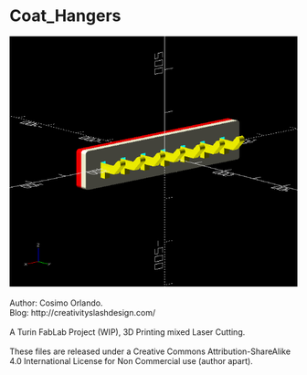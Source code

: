 # Coat_Hangers
<div style="text-align: center;">
<a href="https://github.com/cosmok82/Coat_Hangers/blob/master/coat_hangers.png?raw=true">
<img alt="img" src="https://github.com/cosmok82/Coat_Hangers/blob/master/coat_hangers.png?raw=true">
</a>
</div>
<br>
Author: Cosimo Orlando.<br>
Blog: http://creativityslashdesign.com/<br>
<br>
A Turin FabLab Project (WIP), 3D Printing mixed Laser Cutting.<br>
<br>
These files are released under a Creative Commons Attribution-ShareAlike 4.0 International License for Non Commercial use (author apart). 
